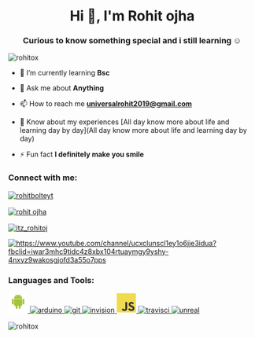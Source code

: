 <h1 align="center">Hi 👋, I'm Rohit ojha</h1>

<h3 align="center">Curious to know something special and i still learning ☺️</h3>

<p align="left"> <img src="/https://cdn.dribbble.com/users/1162077/screenshots/3848914/programmer.gifhpvc/?username=rohitox&label=Profile%20views&color=0e75b6&style=flat" alt="rohitox" /> </p>

- 🌱 I’m currently learning **Bsc**

- 💬 Ask me about **Anything**

- 📫 How to reach me **universalrohit2019@gmail.com**

- 📄 Know about my experiences [All day know more about life and learning day by day](All day know more about life and learning day by day)

- ⚡ Fun fact **I definitely make you smile**

<h3 align="left">Connect with me:</h3>

<p align="left">

<a href="https://twitter.com/rohitbolteyt" target="blank"><img align="center" src="https://raw.githubusercontent.com/rahuldkjain/github-profile-readme-generator/master/src/images/icons/Social/twitter.svg" alt="rohitbolteyt" height="30" width="40" /></a>

<a href="https://fb.com/rohit ojha" target="blank"><img align="center" src="https://raw.githubusercontent.com/rahuldkjain/github-profile-radme-generator/master/src/images/icons/Social/facebook.svg" alt="rohit ojha" height="30" width="40" /></a>

<a href="https://instagram.com/itz_rohitoj" target="blank"><img align="center" src="https://raw.githubusercontent.com/rahuldkjain/github-profile-readme-generator/master/src/images/icons/Social/instagram.svg" alt="itz_rohitoj" height="30" width="40" /></a>

<a href="https://www.youtube.com/c/https://www.youtube.com/channel/ucxclunscl1ey1o6jje3idua?fbclid=iwar3mhc9tidc4z8xbx104rtuaymgy9yshy-4nxyz9wakosgjofd3a55o7pps" target="blank"><img align="center" src="https://raw.githubusercontent.com/rahuldkjain/github-profile-readme-generator/master/src/images/icons/Social/youtube.svg" alt="https://www.youtube.com/channel/ucxclunscl1ey1o6jje3idua?fbclid=iwar3mhc9tidc4z8xbx104rtuaymgy9yshy-4nxyz9wakosgjofd3a55o7pps" height="30" width="40" /></a>

</p>

<h3 align="left">Languages and Tools:</h3>

<p align="left"> <a href="https://developer.android.com" target="_blank" rel="noreferrer"> <img src="https://raw.githubusercontent.com/devicons/devicon/master/icons/android/android-original-wordmark.svg" alt="android" width="40" height="40"/> </a> <a href="https://www.arduino.cc/" target="_blank" rel="noreferrer"> <img src="https://cdn.worldvectorlogo.com/logos/arduino-1.svg" alt="arduino" width="40" height="40"/> </a> <a href="https://git-scm.com/" target="_blank" rel="noreferrer"> <img src="https://www.vectorlogo.zone/logos/git-scm/git-scm-icon.svg" alt="git" width="40" height="40"/> </a> <a href="https://www.invisionapp.com/" target="_blank" rel="noreferrer"> <img src="https://www.vectorlogo.zone/logos/invisionapp/invisionapp-icon.svg" alt="invision" width="40" height="40"/> </a> <a href="https://developer.mozilla.org/en-US/docs/Web/JavaScript" target="_blank" rel="noreferrer"> <img src="https://raw.githubusercontent.com/devicons/devicon/master/icons/javascript/javascript-original.svg" alt="javascript" width="40" height="40"/> </a> <a href="https://travis-ci.org" target="_blank" rel="noreferrer"> <img src="https://www.vectorlogo.zone/logos/travis-ci/travis-ci-icon.svg" alt="travisci" width="40" height="40"/> </a> <a href="https://unrealengine.com/" target="_blank" rel="noreferrer"> <img src="https://raw.githubusercontent.com/kenangundogan/fontisto/036b7eca71aab1bef8e6a0518f7329f13ed62f6b/icons/svg/brand/unreal-engine.svg" alt="unreal" width="40" height="40"/> </a> </p>

<p><img align="center" src="https://github-readme-stats.vercel.app/api/top-langs?username=rohitox&show_icons=true&locale=en&layout=compact" alt="rohitox" /></p>





 





